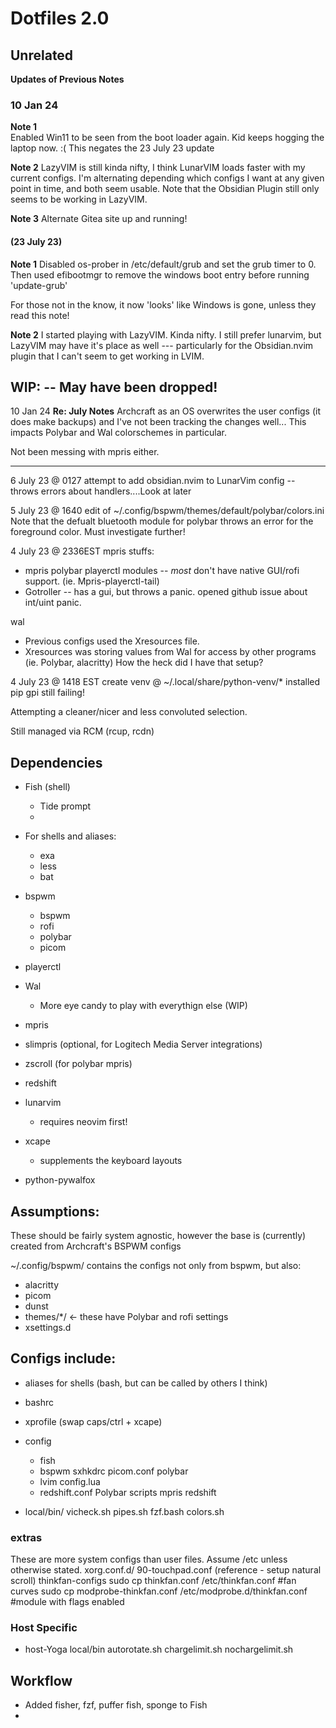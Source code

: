  # Dotfiles 2.0



## Unrelated 

**Updates of Previous Notes**   

### 10 Jan 24 
**Note 1**  
Enabled Win11 to be seen from the boot loader again.  Kid keeps hogging the laptop now.  :(
  This negates the 23 July 23 update

**Note 2**
LazyVIM is still kinda nifty, I think LunarVIM loads faster with my current configs.  I'm alternating depending which configs I want at any given point in time, and both seem usable.
  Note that the Obsidian Plugin still only seems to be working in LazyVIM.

**Note 3**
Alternate Gitea site up and running!

#### (23 July 23) 
**Note 1**
Disabled os-prober in /etc/default/grub and set the grub timer to 0.
Then used efibootmgr to remove the windows boot entry before running 'update-grub'

  For those not in the know, it now 'looks' like Windows is gone, unless they read this note!

**Note 2** 
I started playing with LazyVIM.   Kinda nifty.  I still prefer lunarvim, but LazyVIM may have it's place as well --- particularly for the Obsidian.nvim plugin that I can't seem to get working in LVIM.



## WIP: -- May have been dropped!

10 Jan 24
**Re: July Notes**
  Archcraft as an OS overwrites the user configs (it does make backups) and I've not been tracking the changes well...  This impacts Polybar and Wal colorschemes in particular.

  Not been messing with mpris either.

---
6 July 23 @ 0127
attempt to add obsidian.nvim to LunarVim config -- throws errors about handlers....Look at later

5 July 23 @ 1640
edit of ~/.config/bspwm/themes/default/polybar/colors.ini
    Note that the defualt bluetooth module for polybar throws an error for the foreground color.  Must investigate further!


4 July 23 @ 2336EST
mpris stuffs:  
  * mpris polybar playerctl modules -- *most* don't have native GUI/rofi support.  (ie. Mpris-playerctl-tail)
  * Gotroller -- has a gui, but throws a panic.  opened github issue about int/uint panic.

wal
  * Previous configs used the Xresources file.
  * Xresources was storing values from Wal for access by other programs (ie. Polybar, alacritty)
        How the heck did I have that setup?


    
4 July 23 @ 1418 EST
    create venv @ ~/.local/share/python-venv/*
    installed pip gpi
    still failing!



Attempting a cleaner/nicer and less convoluted selection.

Still managed via RCM (rcup, rcdn)

## Dependencies

* Fish (shell)
    - Tide prompt
    - 
* For shells and aliases:
    - exa
    - less
    - bat
* bspwm
    - bspwm
    - rofi
    - polybar
    - picom

* playerctl

* Wal 
    - More eye candy to play with everythign else (WIP)
* mpris
* slimpris (optional, for Logitech Media Server integrations)
* zscroll (for polybar mpris)


* redshift
* lunarvim
    - requires neovim first!
* xcape
    - supplements the keyboard layouts
* python-pywalfox



## Assumptions:
These should be fairly system agnostic, however the base is (currently) created from Archcraft's BSPWM configs

~/.config/bspwm/   contains the configs not only from bspwm, but also:
   - alacritty
   - picom
   - dunst
   - themes/*/  <- these have Polybar and rofi settings
   - xsettings.d

## Configs include:

* aliases for shells (bash, but can be called by others I think)
* bashrc
* xprofile (swap caps/ctrl + xcape)

* config
    * fish
    * bspwm 
        sxhkdrc
        picom.conf
        polybar
    * lvim
        config.lua
    * redshift.conf
      Polybar
        scripts
            mpris redshift
* local/bin/
    vicheck.sh
    pipes.sh
    fzf.bash
    colors.sh
            
### extras
These are more system configs than user files.  Assume /etc unless otherwise stated.
    xorg.conf.d/
        90-touchpad.conf  (reference - setup natural scroll)
    thinkfan-configs
        sudo cp thinkfan.conf /etc/thinkfan.conf #fan curves
        sudo cp modprobe-thinkfan.conf /etc/modprobe.d/thinkfan.conf #module with flags enabled

### Host Specific
* host-Yoga
    local/bin
        autorotate.sh 
        chargelimit.sh
        nochargelimit.sh

## Workflow
* Added fisher, fzf, puffer fish, sponge to Fish
* 
